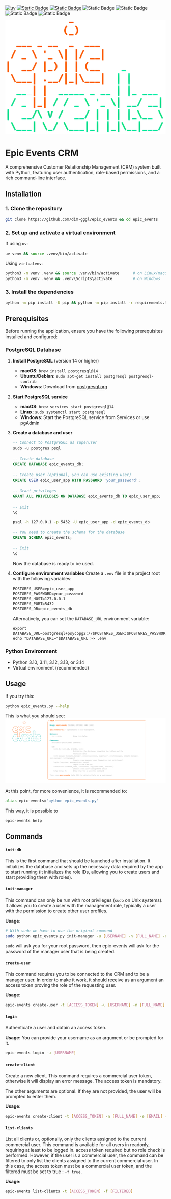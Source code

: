 [![uv](https://img.shields.io/endpoint?url=https://raw.githubusercontent.com/astral-sh/uv/main/assets/badge/v0.json)](https://github.com/astral-sh/uv) [![Static Badge](https://img.shields.io/badge/python-3.10%20|%203.11%20|%203.12%20|%203.13%20|%203.14-%233775A9?style=plastic&logo=python&logoColor=%23FFE569)](https://www.python.org/) [![Static Badge](https://img.shields.io/badge/SQLAlchemy-2.0.83-%23a11b18?logo=SQLAlchemy&logoColor=white)](https://www.sqlalchemy.org/) ![Static Badge](https://img.shields.io/badge/PostgreSQL-16.10-%23336690?style=plastic&logo=PostgreSQL&logoColor=white) ![Static Badge](https://img.shields.io/badge/PyJWT-2.10.1-%232980b9?style=plastic&logo=JWT&logoColor=%232980b9) ![Static Badge](https://img.shields.io/badge/Rich-3.8.0-%236ab0de?style=plastic&logo=Rich&logoColor=white) ![Static Badge](https://img.shields.io/badge/sentry--sdk-2.35.1-%23be5db9?style=plastic&logo=Sentry&logoColor=white)


![](./media/epic_events.png)

# Epic Events CRM

A comprehensive Customer Relationship Management (CRM) system built with Python, featuring user authentication, role-based permissions, and a rich command-line interface.

## Installation
### 1. Clone the repository  

```bash
git clone https://github.com/dim-gggl/epic_events && cd epic_events
```

### 2. Set up and activate a virtual environment  
If using `uv`:
```bash
uv venv && source .venv/bin/activate
```

Using `virtualenv`:
```bash
python3 -m venv .venv && source .venv/bin/activate      # on Linux/macOS
python3 -m venv .venv && .venv\Scripts\activate         # on Windows
```

### 3. Install the dependencies  

```bash
python -m pip install -U pip && python -m pip install -r requirements.txt
```

## Prerequisites

Before running the application, ensure you have the following prerequisites installed and configured:

### PostgreSQL Database

1. **Install PostgreSQL** (version 14 or higher)
   - **macOS**: `brew install postgresql@14`
   - **Ubuntu/Debian**: `sudo apt-get install postgresql postgresql-contrib`
   - **Windows**: Download from [postgresql.org](https://www.postgresql.org/download/windows/)

2. **Start PostgreSQL service**
   - **macOS**: `brew services start postgresql@14`
   - **Linux**: `sudo systemctl start postgresql`
   - **Windows**: Start the PostgreSQL service from Services or use pgAdmin

3. **Create a database and user**
   ```sql
   -- Connect to PostgreSQL as superuser
   sudo -u postgres psql
   
   -- Create database
   CREATE DATABASE epic_events_db;
   
   -- Create user (optional, you can use existing user)
   CREATE USER epic_user_app WITH PASSWORD 'your_password';
   
   -- Grant privileges
   GRANT ALL PRIVILEGES ON DATABASE epic_events_db TO epic_user_app;
   
   -- Exit
   \q
   ```

   ```bash
   psql -h 127.0.0.1 -p 5432 -U epic_user_app -d epic_events_db
   ```
   ```sql
   -- You need to create the schema for the database
   CREATE SCHEMA epic_events;

   -- Exit
   \q
   ```
   Now the database is ready to be used.

4. **Configure environment variables**
   Create a `.env` file in the project root with the following variables:
   ```env
   POSTGRES_USER=epic_user_app
   POSTGRES_PASSWORD=your_password
   POSTGRES_HOST=127.0.0.1
   POSTGRES_PORT=5432
   POSTGRES_DB=epic_events_db
   ```
   
   Alternatively, you can set the `DATABASE_URL` environment variable:
   ```env
   export DATABASE_URL=postgresql+psycopg2://$POSTGRES_USER:$POSTGRES_PASSWORD@$POSTGRES_HOST:$POSTGRES_PORT/$POSTGRES_DB
   echo "DATABASE_URL="$DATABASE_URL >> .env
   ```

### Python Environment
- Python 3.10, 3.11, 3.12, 3.13, or 3.14
- Virtual environment (recommended)

## Usage  

If you try this:
```bash
python epic_events.py --help
```
This is what you should see:
![](media/help_menu.svg)

At this point, for more convenience, it is recommended to:

```bash
alias epic-events="python epic_events.py"
```

This way, it is possible to 

```bash
epic-events help
```

## Commands

#### `init-db`

This is the first command that should be launched after installation. It initializes the database and sets up the necessary data required by the app to start running (it initializes the role IDs, allowing you to create users and start providing them with roles).

#### `init-manager`

This command can only be run with root privileges (`sudo` on Unix systems). It allows you to create a user with the management role, typically a user with the permission to create other user profiles.

**Usage:** 
```bash
# With sudo we have to use the original command
sudo python epic_events.py init-manager -u [USERNAME] -n [FULL_NAME] -e [EMAIL]
```
`sudo` will ask you for your root password, then epic-events will ask for the password of the manager user that is being created.

#### `create-user`

This command requires you to be connected to the CRM and to be a manager user. In order to make it work, it should receive as an argument an access token proving the role of the requesting user.

**Usage:** 
```bash
epic-events create-user -t [ACCESS_TOKEN] -u [USERNAME] -n [FULL_NAME] -e [EMAIL] -r [ROLE_ID]
```

#### `login`

Authenticate a user and obtain an access token.

**Usage:**
You can provide your username as an argument or be prompted for it.
```bash
epic-events login -u [USERNAME]
```

#### `create-client`

Create a new client. This command requires a commercial user token, otherwise it will display an error message.
The access token is mandatory.

The other arguments are optional. If they are not provided, the user will be prompted to enter them.

**Usage:**
```bash
epic-events create-client -t [ACCESS_TOKEN] -n [FULL_NAME] -e [EMAIL] -p [PHONE] -c [COMPANY_ID] -d [FIRST_CONTACT_DATE]
```

#### `list-clients`

List all clients or, optionally, only the clients assigned to the current commercial user. 
This command is available for all users in readonly, requiring at least to be logged in.
access token required but no role check is performed.
However, if the user is a commercial user, the command can be filtered to only list the clients assigned to the current commercial user. In this case, the access token must be a commercial user token, and the filtered must be set to true : `-f true`.

**Usage:**
```bash
epic-events list-clients -t [ACCESS_TOKEN] -f [FILTERED]
```